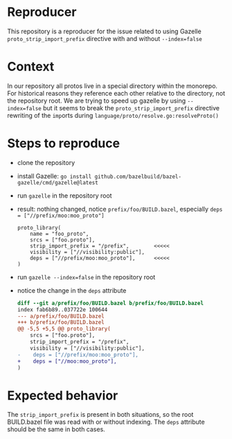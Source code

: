 # Reproducer

This repository is a reproducer for the issue related to using Gazelle `proto_strip_import_prefix` directive
with and without `--index=false`

# Context

In our repository all protos live in a special directory within the monorepo.
For historical reasons they reference each other relative to the directory, not the repository root.
We are trying to speed up gazelle by using `--index=false` but it seems 
to break the `proto_strip_import_prefix` directive rewriting of the `imp`orts during `language/proto/resolve.go:resolveProto()`

# Steps to reproduce

* clone the repository
* install Gazelle: `go install github.com/bazelbuild/bazel-gazelle/cmd/gazelle@latest`
* run `gazelle` in the repository root
* result: nothing changed, notice `prefix/foo/BUILD.bazel`, especially `deps = ["//prefix/moo:moo_proto"]`

    ```bazel
    proto_library(
        name = "foo_proto",
        srcs = ["foo.proto"],
        strip_import_prefix = "/prefix",        <<<<<
        visibility = ["//visibility:public"],
        deps = ["//prefix/moo:moo_proto"],      <<<<<
    )
    ```

* run `gazelle --index=false` in the repository root
* notice the change in the `deps` attribute

    ```diff
    diff --git a/prefix/foo/BUILD.bazel b/prefix/foo/BUILD.bazel
    index fab6b89..037722e 100644
    --- a/prefix/foo/BUILD.bazel
    +++ b/prefix/foo/BUILD.bazel
    @@ -5,5 +5,5 @@ proto_library(
        srcs = ["foo.proto"],
        strip_import_prefix = "/prefix",
        visibility = ["//visibility:public"],
    -    deps = ["//prefix/moo:moo_proto"],
    +    deps = ["//moo:moo_proto"],
    )
    ```

# Expected behavior

The `strip_import_prefix` is present in both situations, so the root BUILD.bazel file
was read with or without indexing. The `deps` attribute should be the same in both cases.

